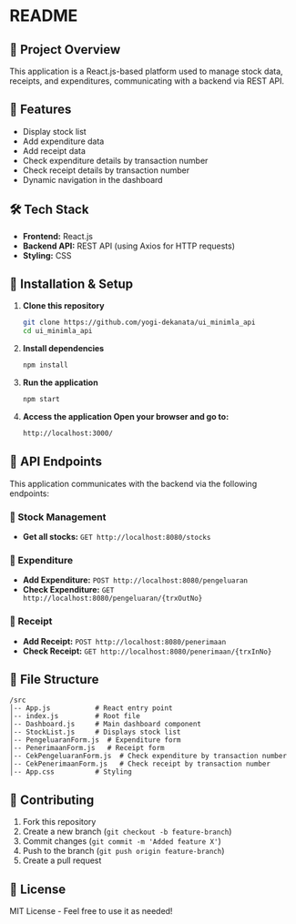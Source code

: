 # README

## 📌 Project Overview

This application is a React.js-based platform used to manage stock data, receipts, and expenditures, communicating with a backend via REST API.

## 🚀 Features

- Display stock list
- Add expenditure data
- Add receipt data
- Check expenditure details by transaction number
- Check receipt details by transaction number
- Dynamic navigation in the dashboard

## 🛠️ Tech Stack

- **Frontend:** React.js
- **Backend API:** REST API (using Axios for HTTP requests)
- **Styling:** CSS

## 🔧 Installation & Setup

1. **Clone this repository**
   ```bash
   git clone https://github.com/yogi-dekanata/ui_minimla_api
   cd ui_minimla_api
   ```
2. **Install dependencies**
   ```bash
   npm install
   ```
3. **Run the application**
   ```bash
   npm start
   ```
3. **Access the application
Open your browser and go to:**
   ```bash
   http://localhost:3000/
   ```

## 📡 API Endpoints

This application communicates with the backend via the following endpoints:

### 📌 Stock Management

- **Get all stocks:** `GET http://localhost:8080/stocks`

### 📌 Expenditure

- **Add Expenditure:** `POST http://localhost:8080/pengeluaran`
- **Check Expenditure:** `GET http://localhost:8080/pengeluaran/{trxOutNo}`

### 📌 Receipt

- **Add Receipt:** `POST http://localhost:8080/penerimaan`
- **Check Receipt:** `GET http://localhost:8080/penerimaan/{trxInNo}`

## 📜 File Structure

```
/src
│-- App.js           # React entry point
│-- index.js         # Root file
│-- Dashboard.js     # Main dashboard component
│-- StockList.js     # Displays stock list
│-- PengeluaranForm.js  # Expenditure form
│-- PenerimaanForm.js   # Receipt form
│-- CekPengeluaranForm.js  # Check expenditure by transaction number
│-- CekPenerimaanForm.js   # Check receipt by transaction number
│-- App.css          # Styling
```


## 🤝 Contributing

1. Fork this repository
2. Create a new branch (`git checkout -b feature-branch`)
3. Commit changes (`git commit -m 'Added feature X'`)
4. Push to the branch (`git push origin feature-branch`)
5. Create a pull request

## 📄 License

MIT License - Feel free to use it as needed!

